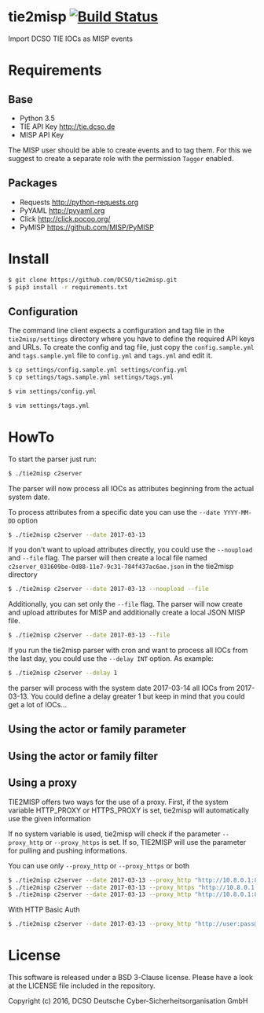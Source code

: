 tie2misp [![Build Status](https://travis-ci.org/DCSO/tie2misp.svg?branch=master)](https://travis-ci.org/DCSO/tie2misp)
=====
Import DCSO TIE IOCs as MISP events

# Requirements
## Base
- Python 3.5
- TIE API Key http://tie.dcso.de
- MISP API Key

The MISP user should be able to create events and to tag them. For this we suggest to create a separate role with the 
permission `Tagger` enabled.  

## Packages
- Requests http://python-requests.org
- PyYAML http://pyyaml.org
- Click http://click.pocoo.org/
- PyMISP https://github.com/MISP/PyMISP

# Install
```bash
$ git clone https://github.com/DCSO/tie2misp.git
$ pip3 install -r requirements.txt
```

## Configuration
The command line client expects a configuration and tag file in the `tie2misp/settings` directory where you have to
define the required API keys and URLs. To create the config and tag file, just copy the `config.sample.yml` and
`tags.sample.yml` file to `config.yml` and `tags.yml` and edit it.

```bash
$ cp settings/config.sample.yml settings/config.yml
$ cp settings/tags.sample.yml settings/tags.yml

$ vim settings/config.yml

$ vim settings/tags.yml
```

# HowTo
To start the parser just run:
```bash
$ ./tie2misp c2server
```
The parser will now process all IOCs as attributes beginning from the actual system date.

To process attributes from a specific date you can use the `--date YYYY-MM-DD` option
```bash
$ ./tie2misp c2server --date 2017-03-13
```

If you don't want to upload attributes directly, you could use the `--noupload` and `--file` flag. The parser will then
create a local file named `c2server_031609be-0d88-11e7-9c31-784f437ac6ae.json` in the tie2misp directory
```bash
$ ./tie2misp c2server --date 2017-03-13 --noupload --file
````

Additionally, you can set only the `--file` flag. The parser will now create and upload attributes for MISP and
additionally create a local JSON MISP file.
```bash
$ ./tie2misp c2server --date 2017-03-13 --file
```

If you run the tie2misp parser with cron and want to process all IOCs from the last day, you could use the `--delay INT` option. As
example:
```bash
$ ./tie2misp c2server --delay 1
```
the parser will process with the system date 2017-03-14 all IOCs from 2017-03-13. You could define a delay greater 1
but keep in mind that you could get a lot of IOCs...

## Using the actor or family parameter


## Using the actor or family filter

## Using a proxy
TIE2MISP offers two ways for the use of a proxy. First, if the system variable HTTP_PROXY or HTTPS_PROXY is set, tie2misp will automatically use the given information

If no system variable is used, tie2misp will check if the parameter `--proxy_http` or `--proxy_https` is set. If so, TIE2MISP will use the parameter for pulling and pushing informations. 

You can use only `--proxy_http` or `--proxy_https` or both
```bash
$ ./tie2misp c2server --date 2017-03-13 --proxy_http "http://10.8.0.1:8000"
$ ./tie2misp c2server --date 2017-03-13 --proxy_https "http://10.8.0.1:8443"
$ ./tie2misp c2server --date 2017-03-13 --proxy_http "http://10.8.0.1:8000 --proxy_https "http://10.8.0.1:8443"
```
With HTTP Basic Auth
```bash
$ ./tie2misp c2server --date 2017-03-13 --proxy_http "http://user:pass@10.8.0.1:8000"
```

# License

This software is released under a BSD 3-Clause license.
Please have a look at the LICENSE file included in the repository.

Copyright (c) 2016, DCSO Deutsche Cyber-Sicherheitsorganisation GmbH
